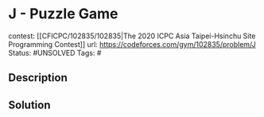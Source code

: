 # J - Puzzle Game

contest: [[CFICPC/102835/102835|The 2020 ICPC Asia Taipei-Hsinchu Site Programming Contest]]
url: https://codeforces.com/gym/102835/problem/J
Status: #UNSOLVED
Tags: #

## Description

## Solution

